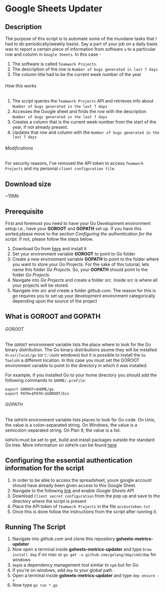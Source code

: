 # Google Sheets Updater

## Description

The purpose of this script is to automate some of the mundane tasks that I had to do periodically(weekly basis). 
Say a part of your job on a daily basis was to report a certain piece of information from software `a` to a particular row and column in `Google Sheets`. 
In this case -
1. The software is called `Teamwork Projects`. 
2. The description of the row is `Number of bugs generated in last 7 days`
3. The column title had to be the current week number of the year

###### How this works

1. The script queries the  `Teamwork Projects` API and retrieves info about `Number of bugs generated in the last 7 days`
2. Accesses the Google sheet and finds the row with the description `Number of bugs generated in the last 7 days` 
3. Creates a column that is the current week number from the start of the year, if not already present. 
4. Updates that row and column with the `Number of bugs generated in the last 7 days`

###### Modifications 

For security reasons, I've removed the API token to access `Teamwork Projects` and my personal `client configuration file`. 

## Download size

~15Mb

## Prerequisite

First and foremost you need to have your Go Development environment setup i.e., have your __GOROOT__ and __GOPATH__ set up. If you have this sorted,please move to the section _Configuring the authentication for the script_. If not, please follow the steps below.
1. Download Go from [here](https://golang.org/dl/) and install it
2. Set your environment variable __GOROOT__ to point to _Go_ folder
3. Create a new environment variable __GOPATH__ to point to the folder where you want to store your Go Projects. For the sake of this     tutorial, lets name this folder _Go Projects_. So, your __GOPATH__ should point to the folder _Go Projects_.
4. Navigate into _Go Projects_ and create a folder _src_. Inside _src_ is where all your projects will be stored.
5. Navigate into _src_ and create a folder _github.com_. The reason for this is _go_ requires you to set up your development environment categorically depending upon the source of the project

## What is GOROOT and GOPATH
###### GOROOT
The `GOROOT` environment variable lists the place where to look for the Go binary distribution. The Go binary distributions asume they will be installed in `usr/local/go` (or `C:\Go`in windows) but it is possible to install the `Go Tools`in a different location. In this case you must set the  GOROOT environment variable to point to the directory in which it was installed.

For example, if you installed Go to your home directory you should add the following commands to `$HOME/.profile`:
```
export GOROOT=$HOME/go
export PATH=$PATH:$GOROOT/bin
```
###### GOPATH
The `GOPATH` environment variable lists places to look for Go code. On Unix, the value is a colon-separated string. On Windows, the value is a semicolon-separated string. On Plan 9, the value is a list.

`GOPATH` must be set to get, build and install packages outside the standard Go tree.
More information on `GOPATH` can be found [here](https://golang.org/doc/install#tarball_non_standard)

## Configuring the essential authentication information for the script

1. In order to be able to access the spreadsheet, youre google account should have already been given access to this Google Sheet. 
2. Navigate to the following [link](https://developers.google.com/sheets/api/quickstart/go) and enable _Google Sheets API_ 
3. Download `Client secret configuration` from the pop up and save to the directory where the script is present
4. Place the API token of `Teamwork Projects` in the file `accesstoken.txt` 
5. Once this is done follow the instructions from the script after running it.


## Running The Script

1. Navigate into _github.com_ and clone this repository __gsheets-metrics-updater__
2. Now open a terminal inside __gsheets-metrics-updater__ and type `brew install dep` if on mac or `go get -u github.com/golang/dep/cmd/dep` for windows
3. `dep`is a dependency management tool similar to `npm` but for Go
4. If you're on windows, add `dep` to your global path
5. Open a terminal inside __gsheets-metrics-updater__ and type `dep ensure -v`
6. Now type `go run *.go`